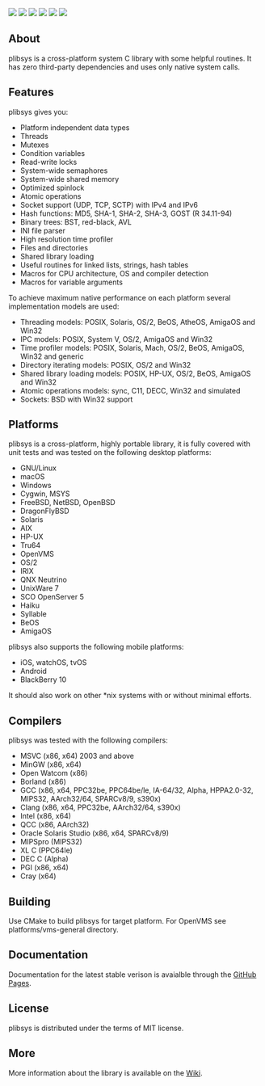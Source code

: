 [![](https://github.com/saprykin/plibsys/actions/workflows/actions.yml/badge.svg)](https://github.com/saprykin/plibsys/actions)
[![](https://ci.appveyor.com/api/projects/status/yvu21lawtkkfpn4b/branch/master?svg=true)](https://ci.appveyor.com/project/saprykin/plibsys/branch/master)
[![](https://scan.coverity.com/projects/8333/badge.svg)](https://scan.coverity.com/projects/saprykin-plibsys)
[![](https://codecov.io/gh/saprykin/plibsys/branch/master/graph/badge.svg)](https://codecov.io/gh/saprykin/plibsys)
[![](https://codedocs.xyz/saprykin/plibsys.svg)](https://codedocs.xyz/saprykin/plibsys/)
[![](https://img.shields.io/badge/license-MIT-ff69b4.svg)](https://opensource.org/licenses/MIT)

## About

plibsys is a cross-platform system C library with some helpful routines.
It has zero third-party dependencies and uses only native system calls.

## Features

plibsys gives you:

* Platform independent data types
* Threads 
* Mutexes
* Condition variables
* Read-write locks
* System-wide semaphores
* System-wide shared memory
* Optimized spinlock
* Atomic operations
* Socket support (UDP, TCP, SCTP) with IPv4 and IPv6
* Hash functions: MD5, SHA-1, SHA-2, SHA-3, GOST (R 34.11-94)
* Binary trees: BST, red-black, AVL
* INI file parser
* High resolution time profiler
* Files and directories
* Shared library loading
* Useful routines for linked lists, strings, hash tables
* Macros for CPU architecture, OS and compiler detection
* Macros for variable arguments

To achieve maximum native performance on each platform several implementation models are used:

* Threading models: POSIX, Solaris, OS/2, BeOS, AtheOS, AmigaOS and Win32
* IPC models: POSIX, System V, OS/2, AmigaOS and Win32
* Time profiler models: POSIX, Solaris, Mach, OS/2, BeOS, AmigaOS, Win32 and generic
* Directory iterating models: POSIX, OS/2 and Win32
* Shared library loading models: POSIX, HP-UX, OS/2, BeOS, AmigaOS and Win32
* Atomic operations models: sync, C11, DECC, Win32 and simulated
* Sockets: BSD with Win32 support

## Platforms

plibsys is a cross-platform, highly portable library, it is fully covered
with unit tests and was tested on the following desktop platforms:

* GNU/Linux
* macOS
* Windows
* Cygwin, MSYS
* FreeBSD, NetBSD, OpenBSD
* DragonFlyBSD
* Solaris
* AIX
* HP-UX
* Tru64
* OpenVMS
* OS/2
* IRIX
* QNX Neutrino
* UnixWare 7
* SCO OpenServer 5
* Haiku
* Syllable
* BeOS
* AmigaOS

plibsys also supports the following mobile platforms:

* iOS, watchOS, tvOS
* Android
* BlackBerry 10

It should also work on other *nix systems with or without minimal efforts.

## Compilers

plibsys was tested with the following compilers:

* MSVC (x86, x64) 2003 and above
* MinGW (x86, x64)
* Open Watcom (x86)
* Borland (x86)
* GCC (x86, x64, PPC32be, PPC64be/le, IA-64/32, Alpha, HPPA2.0-32, MIPS32, AArch32/64, SPARCv8/9, s390x)
* Clang (x86, x64, PPC32be, AArch32/64, s390x)
* Intel (x86, x64)
* QCC (x86, AArch32)
* Oracle Solaris Studio (x86, x64, SPARCv8/9)
* MIPSpro (MIPS32)
* XL C (PPC64le)
* DEC C (Alpha)
* PGI (x86, x64)
* Cray (x64)

## Building

Use CMake to build plibsys for target platform. For OpenVMS see platforms/vms-general directory.

## Documentation

Documentation for the latest stable verison is avaialble through the [GitHub Pages](http://saprykin.github.io/plibsys-docs).

## License

plibsys is distributed under the terms of MIT license.

## More

More information about the library is available on the [Wiki](https://github.com/saprykin/plibsys/wiki).
